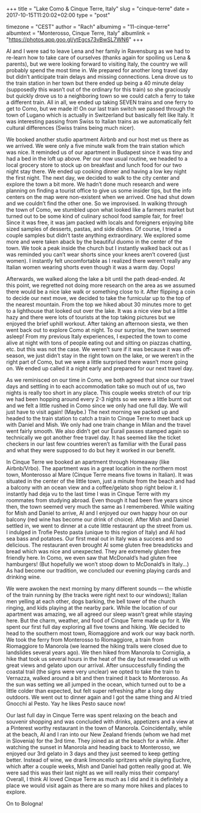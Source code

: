 +++
title = "Lake Como & Cinque Terre, Italy"
slug = "cinque-terre"
date = 2017-10-15T11:20:02+02:00
type = "post"

timezone = "CEST"
author = "Rach"
albumimg = "11-cinque-terre"
albumtext = "Monterosso, Cinque Terre, Italy"
albumlink = "https://photos.app.goo.gl/ytEgcs73vBwSL7WN6"
+++

Al and I were sad to leave Lena and her family in Ravensburg as we had to re-learn how to take care of ourselves (thanks again for spoiling us Lena & parents), but we were looking forward to visiting Italy, the country we will probably spend the most time in. We prepared for another long travel day but didn’t anticipate train delays and missing connections. Lena drove us to the train station in her town but there ended up being a 40 minute delay (supposedly this wasn’t out of the ordinary for this train) so she graciously but quickly drove us to a neighboring town so we could catch a ferry to take a different train. All in all, we ended up taking SEVEN trains and one ferry to get to Como, but we made it! On our last train switch we passed through the town of Lugano which is actually in Switzerland but basically felt like Italy. It was interesting passing from Swiss to Italian trains as we automatically felt cultural differences (Swiss trains being much nicer).

 We booked another studio apartment Airbnb and our host met us there as we arrived. We were only a five minute walk from the train station which was nice. It reminded us of our apartment in Budapest since it was tiny and had a bed in the loft up above. Per our now usual routine, we headed to a local grocery store to stock up on breakfast and lunch food for our two night stay there. We ended up cooking dinner and having a low key night the first night. The next day, we decided to walk to the city center and explore the town a bit more. We hadn’t done much research and were planning on finding a tourist office to give us some insider tips, but the info centers on the map were non-existent when we arrived. One had shut down and we couldn’t find the other one. So we improvised. In walking through the town of Como, we stumbled upon what looked like a farmers market but turned out to be some kind of culinary school food sample fair, for free! Since it was free, it was jam packed with locals and foreigners enjoying bite sized samples of desserts, pastas, and side dishes. Of course, I tried a couple samples but didn’t taste anything extraordinary. We explored some more and were taken aback by the beautiful duomo in the center of the town. We took a peak inside the church but I instantly walked back out as I was reminded you can’t wear shorts since your knees aren’t covered (just women). I instantly felt uncomfortable as I realized there weren’t really any Italian women wearing shorts even though it was a warm day. Oops!

Afterwards, we walked along the lake a bit until the path dead-ended. At this point, we regretted not doing more research on the area as we assumed there would be a nice lake walk or something close to it. After flipping a coin to decide our next move, we decided to take the furnicular up to the top of the nearest mountain. From the top we hiked about 30 minutes more to get to a lighthouse that looked out over the lake. It was a nice view but a little hazy and there were lots of tourists at the top taking pictures but we enjoyed the brief uphill workout. After taking an afternoon siesta, we then went back out to explore Como at night. To our surprise, the town seemed asleep! From my previous Italy experiences, I expected the town to come alive at night with tons of people eating out and sitting on piazzas chatting, etc. but this was not the case. We weren’t sure if it was because it was off-season, we just didn’t stay in the right town on the lake, or we weren’t in the right part of Como, but we were a little surprised there wasn’t more going on. We ended up called it a night early and prepared for our next travel day.

As we reminisced on our time in Como, we both agreed that since our travel days and settling in to each accommodation take so much out of us, two nights is really too short in any place. This couple weeks stretch of our trip we had been hopping around every 2-3 nights so we were a little burnt out and we felt a little rushed in Como since we only had one full day. We will just have to visit again! (Maybe.) The next morning we packed up and headed to the train station to catch a train to Cinque Terre to meet back up with Daniel and Mish. We only had one train change in Milan and the travel went fairly smooth. We also didn’t get our Eurail passes stamped again so technically we got another free travel day. It has seemed like the ticket checkers in our last few countries weren’t as familiar with the Eurail pass and what they were supposed to do but hey it worked in our benefit.

In Cinque Terre we booked an apartment through Homeaway (like Airbnb/Vrbo). The apartment was in a great location in the northern most town, Monterosso al Mare (Cinque Terre means five towns in Italian). It was situated in the center of the little town, just a minute from the beach and had a balcony with an ocean view and a coffee/gelato shop right below it. I instantly had deja vu to the last time I was in Cinque Terre with my roommates from studying abroad. Even though it had been five years since then, the town seemed very much the same as I remembered. While waiting for Mish and Daniel to arrive, Al and I enjoyed our own happy hour on our balcony (red wine has become our drink of choice). After Mish and Daniel settled in, we went to dinner at a cute little restaurant up the street from us. I indulged in Trofie Pesto pasta (unique to this region of Italy) and Al had sea bass and potatoes. Our first meal out in Italy was a success and so delicious. The restaurant even brought Al some gluten free breadsticks and bread which was nice and unexpected. They are extremely gluten free friendly here. In Como, we even saw that McDonald’s had gluten free hamburgers! (But hopefully we won’t stoop down to McDonald’s in Italy...) As had become our tradition, we concluded our evening playing cards and drinking wine.

We were awoken the next morning by many different sounds — the whistle of the train running by (the tracks were right next to our windows); Italian men yelling at each other, dogs barking, the bell tower of the church ringing, and kids playing at the nearby park. While the location of our apartment was amazing, we all agreed our sleep wasn’t great while staying here. But the charm, weather, and food of Cinque Terre made up for it. We spent our first full day exploring all five towns and hiking. We decided to head to the southern most town, Riomaggiore and work our way back north. We took the ferry from Monterosso to Riomaggiore, a train from Riomaggiore to Manorola (we learned the hiking trails were closed due to landslides several years ago). We then hiked from Manorola to Corniglia, a hike that took us several hours in the heat of the day but rewarded us with great views and gelato upon our arrival. After unsuccessfully finding the coastal trail (the signs were very unclear) we opted to take the train to Vernazza, walked around a bit and then trained it back to Monterosso. As the sun was setting we all jumped in the ocean, which turned out to be a little colder than expected, but felt super refreshing after a long day outdoors. We went out to dinner again and I got the same thing and Al tried Gnocchi al Pesto. Yay he likes Pesto sauce now!

Our last full day in Cinque Terre was spent relaxing on the beach and souvenir shopping and was concluded with drinks, appetizers and a view at a Pinterest worthy restaurant in the town of Manorola. Coincidentally, while at the beach, Al and I ran into our New Zealand friends (whom we had met in Slovenia) for the 3rd time. They joined as at the beach for a while. After watching the sunset in Manorola and heading back to Monterosso, we enjoyed our 3rd gelato in 3 days and they just seemed to keep getting better. Instead of wine, we drank limoncello spritzers while playing Euchre, which after a couple weeks, Mish and Daniel had gotten really good at. We were sad this was their last night as we will really miss their company! Overall, I think Al loved Cinque Terre as much as I did and it is definitely a place we would visit again as there are so many more hikes and places to explore.

On to Bologna!
